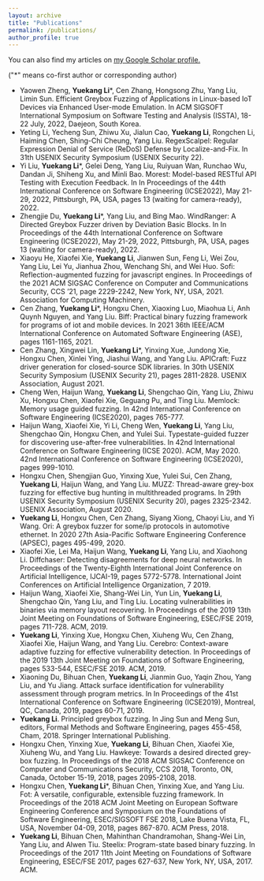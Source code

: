 ```yaml
---
layout: archive
title: "Publications"
permalink: /publications/
author_profile: true
---
```

You can also find my articles on <u><a href="{{author.googlescholar}}">my Google Scholar profile</a>.</u>

("*" means co-first author or corresponding author)

- Yaowen Zheng, **Yuekang Li***, Cen Zhang, Hongsong Zhu, Yang Liu, Limin Sun. Efficient Greybox Fuzzing of
  Applications in Linux-based IoT Devices via Enhanced User-mode Emulation. In ACM SIGSOFT
  International Symposium on Software Testing and Analysis (ISSTA), 18-22 July, 2022, Daejeon, South Korea.
- Yeting Li, Yecheng Sun, Zhiwu Xu, Jialun Cao, **Yuekang Li**, Rongchen Li, Haiming Chen, Shing-Chi Cheung,
  Yang Liu. RegexScalpel: Regular Expression Denial of Service (ReDoS) Defense by Localize-and-Fix. In 31th
  USENIX Security Symposium (USENIX Security 22).
- Yi Liu, **Yuekang Li***, Gelei Deng, Yang Liu, Ruiyuan Wan, Runchao Wu, Dandan Ji, Shiheng Xu, and Minli
  Bao. Morest: Model-based RESTful API Testing with Execution Feedback. In In Proceedings of the 44th
  International Conference on Software Engineering (ICSE2022), May 21-29, 2022, Pittsburgh, PA, USA, pages
  13 (waiting for camera-ready), 2022.
- Zhengjie Du, **Yuekang Li***, Yang Liu, and Bing Mao. WindRanger: A Directed Greybox Fuzzer driven by
  Deviation Basic Blocks. In In Proceedings of the 44th International Conference on Software Engineering
  (ICSE2022), May 21-29, 2022, Pittsburgh, PA, USA, pages 13 (waiting for camera-ready), 2022.
- Xiaoyu He, Xiaofei Xie, **Yuekang Li**, Jianwen Sun, Feng Li, Wei Zou, Yang Liu, Lei Yu, Jianhua Zhou,
  Wenchang Shi, and Wei Huo. Sofi: Reflection-augmented fuzzing for javascript engines. In Proceedings of the
  2021 ACM SIGSAC Conference on Computer and Communications Security, CCS ’21, page 2229-2242, New
  York, NY, USA, 2021. Association for Computing Machinery.
- Cen Zhang, **Yuekang Li***, Hongxu Chen, Xiaoxing Luo, Miaohua Li, Anh Quynh Nguyen, and Yang Liu. Biff:
  Practical binary fuzzing framework for programs of iot and mobile devices. In 2021 36th IEEE/ACM
  International Conference on Automated Software Engineering (ASE), pages 1161-1165, 2021.
- Cen Zhang, Xingwei Lin, **Yuekang Li***, Yinxing Xue, Jundong Xie, Hongxu Chen, Xinlei Ying, Jiashui Wang,
  and Yang Liu. APICraft: Fuzz driver generation for closed-source SDK libraries. In 30th USENIX Security
  Symposium (USENIX Security 21), pages 2811-2828. USENIX Association, August 2021.
- Cheng Wen, Haijun Wang, **Yuekang Li**, Shengchao Qin, Yang Liu, Zhiwu Xu, Hongxu Chen, Xiaofei Xie,
  Geguang Pu, and Ting Liu. Memlock: Memory usage guided fuzzing. In 42nd International Conference on
  Software Engineering (ICSE2020), pages 765-777.
- Haijun Wang, Xiaofei Xie, Yi Li, Cheng Wen, **Yuekang Li**, Yang Liu, Shengchao Qin, Hongxu Chen, and Yulei
  Sui. Typestate-guided fuzzer for discovering use-after-free vulnerabilities. In 42nd International Conference on
  Software Engineering (ICSE 2020). ACM, May 2020. 42nd International Conference on Software Engineering
  (ICSE2020), pages 999-1010.
- Hongxu Chen, Shengjian Guo, Yinxing Xue, Yulei Sui, Cen Zhang, **Yuekang Li**, Haijun Wang, and Yang Liu.
  MUZZ: Thread-aware grey-box fuzzing for effective bug hunting in multithreaded programs. In 29th USENIX
  Security Symposium (USENIX Security 20), pages 2325-2342. USENIX Association, August 2020.
- **Yuekang Li**, Hongxu Chen, Cen Zhang, Siyang Xiong, Chaoyi Liu, and Yi Wang. Ori: A greybox fuzzer for
  some/ip protocols in automotive ethernet. In 2020 27th Asia-Pacific Software Engineering Conference
  (APSEC), pages 495-499, 2020.
- Xiaofei Xie, Lei Ma, Haijun Wang, **Yuekang Li**, Yang Liu, and Xiaohong Li. Diffchaser: Detecting
  disagreements for deep neural networks. In Proceedings of the Twenty-Eighth International Joint Conference
  on Artificial Intelligence, IJCAI-19, pages 5772-5778. International Joint Conferences on Artificial Intelligence
  Organization, 7 2019.
- Haijun Wang, Xiaofei Xie, Shang-Wei Lin, Yun Lin, **Yuekang Li**, Shengchao Qin, Yang Liu, and Ting Liu.
  Locating vulnerabilities in binaries via memory layout recovering. In Proceedings of the 2019 13th Joint
  Meeting on Foundations of Software Engineering, ESEC/FSE 2019, pages 711-728. ACM, 2019.
- **Yuekang Li**, Yinxing Xue, Hongxu Chen, Xiuheng Wu, Cen Zhang, Xiaofei Xie, Haijun Wang, and Yang Liu.
  Cerebro: Context-aware adaptive fuzzing for effective vulnerability detection. In Proceedings of the 2019 13th
  Joint Meeting on Foundations of Software Engineering, pages 533-544, ESEC/FSE 2019. ACM, 2019.
- Xiaoning Du, Bihuan Chen, **Yuekang Li**, Jianmin Guo, Yaqin Zhou, Yang Liu, and Yu Jiang. Attack surface
  identification for vulnerability assessment through program metrics. In In Proceedings of the 41st International
  Conference on Software Engineering (ICSE2019), Montreal, QC, Canada, 2019, pages 60-71, 2019.
- **Yuekang Li**. Principled greybox fuzzing. In Jing Sun and Meng Sun, editors, Formal Methods and Software
  Engineering, pages 455-458, Cham, 2018. Springer International Publishing.
- Hongxu Chen, Yinxing Xue, **Yuekang Li**, Bihuan Chen, Xiaofei Xie, Xiuheng Wu, and Yang Liu. Hawkeye:
  Towards a desired directed grey-box fuzzing. In Proceedings of the 2018 ACM SIGSAC Conference on
  Computer and Communications Security, CCS 2018, Toronto, ON, Canada, October 15-19, 2018, pages
  2095-2108, 2018.
- Hongxu Chen, **Yuekang Li***, Bihuan Chen, Yinxing Xue, and Yang Liu. Fot: A versatile, configurable,
  extensible fuzzing framework. In Proceedings of the 2018 ACM Joint Meeting on European Software
  Engineering Conference and Symposium on the Foundations of Software Engineering, ESEC/SIGSOFT FSE
  2018, Lake Buena Vista, FL, USA, November 04-09, 2018, pages 867-870. ACM Press, 2018.
- **Yuekang Li**, Bihuan Chen, Mahinthan Chandramohan, Shang-Wei Lin, Yang Liu, and Alwen Tiu. Steelix:
  Program-state based binary fuzzing. In Proceedings of the 2017 11th Joint Meeting on Foundations of Software
  Engineering, ESEC/FSE 2017, pages 627-637, New York, NY, USA, 2017. ACM.
